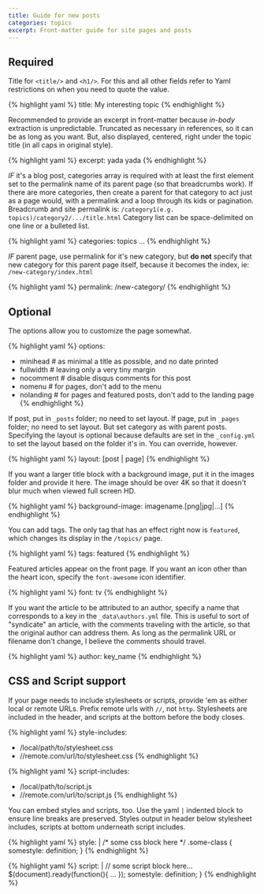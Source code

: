 ```yaml
---
title: Guide for new posts
categories: topics
excerpt: Front-matter guide for site pages and posts
---
```


## Required

Title for `<title/>` and `<h1/>`. For this and all other fields refer to Yaml
restrictions on when you need to quote the value.

{% highlight yaml %}
title: My interesting topic
{% endhighlight %}

Recommended to provide an excerpt in front-matter because _in-body_ extraction
is unpredictable. Truncated as necessary in references, so it can be as long
as you want. But, also displayed, centered, right under the topic title (in
all caps in original style).

{% highlight yaml %}
excerpt: yada yada
{% endhighlight %}

*IF* it's a blog post, categories array is required with at least the first
element set to the permalink name of its parent page (so that breadcrumbs
work). If there are more categories, then create a parent for that category
to act just as a page would, with a permalink and a loop through its kids
or pagination. Breadcrumb and site permalink is:
`/category1(e.g. topics)/category2/.../title.html`
Category list can be space-delimited on one line or a bulleted list.

{% highlight yaml %}
categories: topics ...
{% endhighlight %}

*IF* parent page, use permalink for it's new category, but **do not** specify
that new category for this parent page itself, because it becomes the index,
ie: `/new-category/index.html`

{% highlight yaml %}
permalink: /new-category/
{% endhighlight %}

## Optional

The options allow you to customize the page somewhat.

{% highlight yaml %}
options:
  - minihead      # as minimal a title as possible, and no date printed
  - fullwidth     # leaving only a very tiny margin
  - nocomment     # disable disqus comments for this post
  - nomenu        # for pages, don't add to the menu
  - nolanding     # for pages and featured posts, don't add to the landing page
{% endhighlight %}

If post, put in `_posts` folder; no need to set layout.
If page, put in `_pages` folder; no need to set layout.
But set category as with parent posts.
Specifying the layout is optional because defaults
are set in the `_config.yml` to set the layout based on the folder it's in.
You can override, however.

{% highlight yaml %}
layout: [post | page]
{% endhighlight %}

If you want a larger title block with a background image, put it in the images
folder and provide it here. The image should be over 4K so that it doesn't
blur much when viewed full screen HD.

{% highlight yaml %}
background-image: imagename.[png|jpg|...]
{% endhighlight %}

You can add tags. The only tag that has an effect right now is `featured`,
which changes its display in the `/topics/` page.

{% highlight yaml %}
tags: featured
{% endhighlight %}

Featured articles appear on the front page. If you want an icon other than
the heart icon, specify the `font-awesome` icon identifier.

{% highlight yaml %}
font: tv
{% endhighlight %}

If you want the article to be attributed to an author, specify a name that
corresponds to a key in the `_data\authors.yml` file. This is useful to sort
of "syndicate" an article, with the comments traveling with the article, so
that the original author can address them. As long as the permalink
URL or filename don't change, I believe the comments should travel.

{% highlight yaml %}
author: key_name
{% endhighlight %}


## CSS and Script support

If your page needs to include stylesheets or scripts, provide 'em as either
local or remote URLs. Prefix remote urls with `//`, not `http`. Stylesheets
are included in the header, and scripts at the bottom before the body closes.

{% highlight yaml %}
style-includes:
  - /local/path/to/stylesheet.css
  - //remote.com/url/to/stylesheet.css
{% endhighlight %}

{% highlight yaml %}
script-includes:
  - /local/path/to/script.js
  - //remote.com/url/to/script.js
{% endhighlight %}

You can embed styles and scripts, too. Use the yaml `|` indented block to
ensure line breaks are preserved. Styles output in header below stylesheet
includes, scripts at bottom underneath script includes.

{% highlight yaml %}
style: |
  /* some css block here */
  .some-class {
    somestyle: definition;
  }
{% endhighlight %}

{% highlight yaml %}
script: |
  // some script block here...
  $(document).ready(function(){
    ...
  });
    somestyle: definition;
  }
{% endhighlight %}
